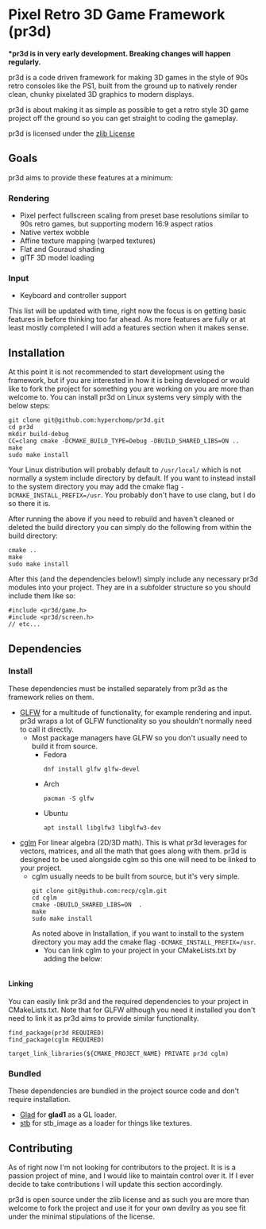 # Pixel Retro 3D Game Framework (pr3d)

**\*pr3d is in very early development. Breaking changes will happen regularly.**

pr3d is a code driven framework for making 3D games in the style of 90s retro consoles like the PS1, built from the ground up to natively render clean, chunky pixelated 3D graphics to modern displays.

pr3d is about making it as simple as possible to get a retro style 3D game project off the ground so you can get straight to coding the gameplay.

pr3d is licensed under the [zlib License](https://zlib.net/zlib_license.html)

## Goals

pr3d aims to provide these features at a minimum:

### Rendering
* Pixel perfect fullscreen scaling from preset base resolutions similar to 90s retro games, but supporting modern 16:9 aspect ratios
* Native vertex wobble
* Affine texture mapping (warped textures)
* Flat and Gouraud shading
* glTF 3D model loading

### Input
* Keyboard and controller support

This list will be updated with time, right now the focus is on getting basic features in before thinking too far ahead. As more features are fully or at least mostly completed I will add a features section when it makes sense.

## Installation

At this point it is not recommended to start development using the framework, but if you are interested in how it is being developed or would like to fork the project for something you are working on you are more than welcome to. You can install pr3d on Linux systems very simply with the below steps:

```
git clone git@github.com:hyperchomp/pr3d.git
cd pr3d
mkdir build-debug
CC=clang cmake -DCMAKE_BUILD_TYPE=Debug -DBUILD_SHARED_LIBS=ON ..
make
sudo make install
```

Your Linux distribution will probably default to `/usr/local/` which is not normally a system include directory by default. If you want to instead install to the system directory you may add the cmake flag `-DCMAKE_INSTALL_PREFIX=/usr`. You probably don't have to use clang, but I do so there it is.

After running the above if you need to rebuild and haven't cleaned or deleted the build directory you can simply do the following from within the build directory:

```
cmake ..
make
sudo make install
```

After this (and the dependencies below!) simply include any necessary pr3d modules into your project. They are in a subfolder structure so you should include them like so:

```
#include <pr3d/game.h>
#include <pr3d/screen.h>
// etc...

```
## Dependencies
### Install
These dependencies must be installed separately from pr3d as the framework relies on them.
* [GLFW](https://github.com/glfw/glfw) for a multitude of functionality, for example rendering and input. pr3d wraps a lot of GLFW functionality so you shouldn't normally need to call it directly.
    * Most package managers have GLFW so you don't usually need to build it from source.
      * Fedora
        ```
        dnf install glfw glfw-devel
        ```
      * Arch
        ```
        pacman -S glfw
        ```
      * Ubuntu
        ```
        apt install libglfw3 libglfw3-dev
        ```
* [cglm](https://github.com/recp/cglm) For linear algebra (2D/3D math). This is what pr3d leverages for vectors, matrices, and all the math that goes along with them. pr3d is designed to be used alongside cglm so this one will need to be linked to your project.
    * cglm usually needs to be built from source, but it's very simple.
        ```
        git clone git@github.com:recp/cglm.git
        cd cglm
        cmake -DBUILD_SHARED_LIBS=ON  .
        make
        sudo make install
        ```
        As noted above in Installation, if you want to install to the system directory you may add the cmake flag `-DCMAKE_INSTALL_PREFIX=/usr`.
      * You can link cglm to your project in your CMakeLists.txt by adding the below:
        ```
        
        ```
#### Linking
You can easily link pr3d and the required dependencies to your project in CMakeLists.txt. Note that for GLFW although you need it installed you don't need to link it as pr3d aims to provide similar functionality.
```
find_package(pr3d REQUIRED)
find_package(cglm REQUIRED)

target_link_libraries(${CMAKE_PROJECT_NAME} PRIVATE pr3d cglm)
```

### Bundled
These dependencies are bundled in the project source code and don't require installation.
* [Glad](https://github.com/Dav1dde/glad) for **glad1** as a GL loader.
* [stb](https://github.com/nothings/stb) for stb_image as a loader for things like textures.

## Contributing

As of right now I'm not looking for contributors to the project. It is is a passion project of mine, and I would like to maintain control over it. If I ever decide to take contributions I will update this section accordingly.

pr3d is open source under the zlib license and as such you are more than welcome to fork the project and use it for your own devilry as you see fit under the minimal stipulations of the license.
